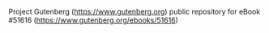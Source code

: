Project Gutenberg (https://www.gutenberg.org) public repository for
eBook #51616 (https://www.gutenberg.org/ebooks/51616)
